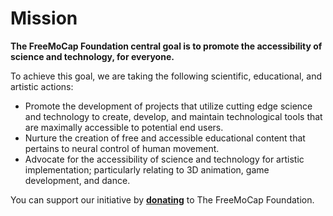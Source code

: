 # **Mission**

**The FreeMoCap Foundation central goal is to promote the accessibility of science and technology, for everyone.** 

To achieve this goal, we are taking the following scientific, educational, and artistic actions:

- Promote the development of projects that utilize cutting edge science and technology to create, develop, and maintain technological tools that are maximally accessible to potential end users.
- Nurture the creation of free and accessible educational content that pertains to neural control of human movement.
- Advocate for the accessibility of science and technology for artistic implementation; particularly relating to 3D animation, game development, and dance.

You can support our initiative by [**donating**](donate.md) to The FreeMoCap Foundation.